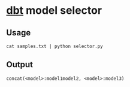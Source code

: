 # [dbt](https://github.com/fishtown-analytics/dbt) model selector

## Usage

`cat samples.txt | python selector.py`

## Output

```
concat(<model>:model1model2, <model>:model3)
```
